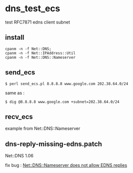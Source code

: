 # dns_test_ecs
test RFC7871  edns client subnet

## install

    cpanm -n -f Net::DNS;
    cpanm -n -f Net::IPAddress::Util
    cpanm -n -f Net::DNS::Nameserver

## send_ecs

    $ perl send_ecs.pl 8.8.8.8 www.google.com 202.38.64.0/24

same as : 

    $ dig @8.8.8.8 www.google.com +subnet=202.38.64.0/24

## recv_ecs 

example from Net::DNS::Nameserver

## dns-reply-missing-edns.patch

Net::DNS 1.06

fix bug : [Net::DNS::Nameserver does not allow EDNS replies](https://rt.cpan.org/Ticket/Display.html?id=115558&results=b726149ec96a4ba3ede1c65761e1a229)
